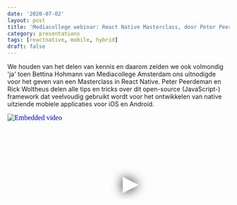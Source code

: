 ```yaml
---
date: '2020-07-02'
layout: post
title: 'Mediacollege webinar: React Native Masterclass, door Peter Peerdeman en Rick Woltheus'
category: presentations
tags: [reactnative, mobile, hybrid]
draft: false
---
```


We houden van het delen van kennis en daarom zeiden we ook volmondig 'ja' toen Bettina Hohmann van Mediacollege Amsterdam ons uitnodigde voor het geven van een Masterclass in React Native. Peter Peerdeman en Rick Woltheus delen alle tips en tricks over dit open-source (JavaScript-) framework dat veelvoudig gebruikt wordt voor het ontwikkelen van native uitziende mobiele applicaties voor iOS en Android.

<iframe
  width="560"
  height="315"
  src="https://www.youtube.com/embed/G0Vw0d64vv4"
  srcdoc="<style>*{padding:0;margin:0;overflow:hidden}html,body{height:100%}img,span{position:absolute;width:100%;top:0;bottom:0;margin:auto}span{height:1.5em;text-align:center;font:48px/1.5 sans-serif;color:white;text-shadow:0 0 0.5em black}</style><a href=https://www.youtube.com/embed/G0Vw0d64vv4?autoplay=1><img src=https://img.youtube.com/vi/G0Vw0d64vv4/hqdefault.jpg alt='Embedded video'><span>▶</span></a>"
  frameborder="0"
  allow="accelerometer; autoplay; encrypted-media; gyroscope; picture-in-picture"
  allowfullscreen
  title="Embedded video"
></iframe>
